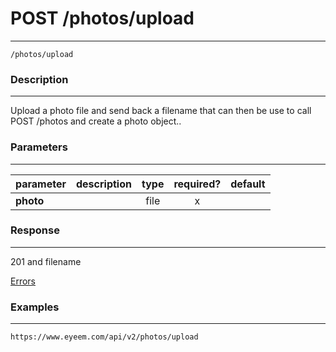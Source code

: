 # POST /photos/upload 
***
`/photos/upload `

### Description
***
Upload a photo file and send back a filename that can then be use to call POST /photos and create a photo object..

### Parameters
***

|parameter| description| type |required? |default|
|:---------|:--------------|:----------:|:------------:|:------------:|
|**photo**||file|x||

### Response
***

201 and filename

[Errors](../../resources/errors.md)

### Examples
***

`https://www.eyeem.com/api/v2/photos/upload`


